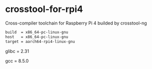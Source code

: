 # crosstool-for-rpi4
Cross-compiler toolchain for Raspberry Pi 4 builded by crosstool-ng
```bash
build  = x86_64-pc-linux-gnu
host   = x86_64-pc-linux-gnu
target = aarch64-rpi4-linux-gnu
```
glibc = 2.31

gcc = 8.5.0

